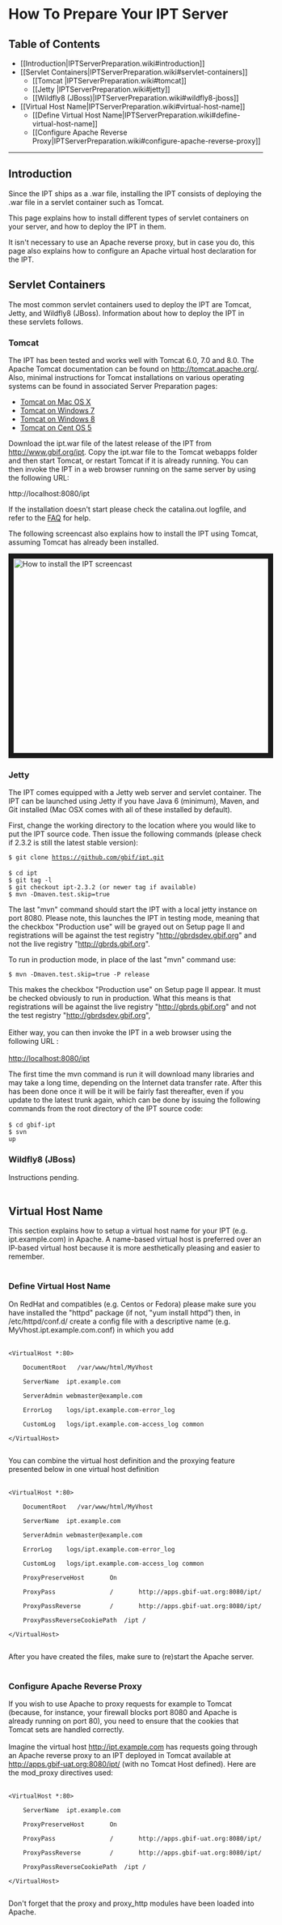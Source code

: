 # How To Prepare Your IPT Server

## Table of Contents
+ [[Introduction|IPTServerPreparation.wiki#introduction]]
+ [[Servlet Containers|IPTServerPreparation.wiki#servlet-containers]]
  + [[Tomcat |IPTServerPreparation.wiki#tomcat]]
  + [[Jetty |IPTServerPreparation.wiki#jetty]]
  + [[Wildfly8 (JBoss)|IPTServerPreparation.wiki#wildfly8-jboss]]
+ [[Virtual Host Name|IPTServerPreparation.wiki#virtual-host-name]]
  + [[Define Virtual Host Name|IPTServerPreparation.wiki#define-virtual-host-name]]
  + [[Configure Apache Reverse Proxy|IPTServerPreparation.wiki#configure-apache-reverse-proxy]]

---

## Introduction

Since the IPT ships as a .war file, installing the IPT consists of deploying the .war file in a servlet container such as Tomcat.

This page explains how to install different types of servlet containers on your server, and how to deploy the IPT in them.

It isn't necessary to use an Apache reverse proxy, but in case you do, this page also explains how to configure an Apache virtual host declaration for the IPT.

## Servlet Containers

The most common servlet containers used to deploy the IPT are Tomcat, Jetty, and Wildfly8 (JBoss). Information about how to deploy the IPT in these servlets follows.

### Tomcat

The IPT has been tested and works well with Tomcat 6.0, 7.0 and 8.0. The Apache Tomcat documentation can be found on http://tomcat.apache.org/. Also, minimal instructions for Tomcat installations on various operating systems can be found in associated Server Preparation pages:

  * [Tomcat on Mac OS X](TomcatInstallationMacOSX.wiki)
  * [Tomcat on Windows 7](TomcatInstallationWindows7.wiki)
  * [Tomcat on Windows 8](TomcatInstallationWindows8.wiki)
  * [Tomcat on Cent OS 5](TomcatInstallationCentOS.wiki)

Download the ipt.war file of the latest release of the IPT from http://www.gbif.org/ipt. Copy the ipt.war file to the Tomcat webapps folder and then start Tomcat, or restart Tomcat if it is already running. You can then invoke the IPT in a web browser running on the same server by using the following URL:

http://localhost:8080/ipt

If the installation doesn't start please check the catalina.out logfile, and refer to the [FAQ](FAQ.md) for help.

The following screencast also explains how to install the IPT using Tomcat, assuming Tomcat has already been installed.

<a href="https://vimeo.com/116142276" target="_blank"><img src="https://i.vimeocdn.com/video/502401133_640.jpg" alt="How to install the IPT screencast" width="640" height="384" border="10" /></a>

### Jetty

The IPT comes equipped with a Jetty web server and servlet container. The IPT can be launched using Jetty if you have Java 6 (minimum), Maven, and Git installed (Mac OSX comes with all of these installed by default).

First, change the working directory to the location where you would like to put the IPT source code. Then issue the following commands (please check if 2.3.2 is still the latest stable version):

<code>$ git clone https://github.com/gbif/ipt.git </code><br>
<code>$ cd ipt </code><br>
<code>$ git tag -l </code><br>
<code>$ git checkout ipt-2.3.2 (or newer tag if available) </code><br>
<code>$ mvn -Dmaven.test.skip=true </code><br>

The last "mvn" command should start the IPT with a local jetty instance on port 8080. Please note, this launches the IPT in testing mode, meaning that the checkbox "Production use" will be grayed out on Setup page II and registrations will be against the test registry "<a href='http://gbrdsdev.gbif.org'>http://gbrdsdev.gbif.org</a>" and not the live registry "<a href='http://gbrds.gbif.org'>http://gbrds.gbif.org</a>".

To run in production mode, in place of the last "mvn" command use:

<code>$ mvn -Dmaven.test.skip=true -P release</code><br>

This makes the checkbox "Production use" on Setup page II appear. It must be checked obviously to run in production. What this means is that registrations will be against the live registry "<a href='http://gbrds.gbif.org'>http://gbrds.gbif.org</a>" and not the test registry "<a href='http://gbrdsdev.gbif.org'>http://gbrdsdev.gbif.org</a>",<br>
<br>
Either way, you can then invoke the IPT in a web browser using the following URL :<br>
<br>
<a href='http://localhost:8080/ipt'>http://localhost:8080/ipt</a>

The first time the mvn command is run it will download many libraries and may take a long time, depending on the Internet data transfer rate. After this has been done once it will be it will be fairly fast thereafter, even if you update to the latest trunk again, which can be done by issuing the following commands from the root directory of the IPT source code:<br>
<br>
<code>$ cd gbif-ipt</code><br>
<code>$ svn up</code><br>

<h3>Wildfly8 (JBoss)</h3>

Instructions pending.<br>
<br>
<h2>Virtual Host Name</h2>

This section explains how to setup a virtual host name for your IPT (e.g. ipt.example.com) in Apache. A name-based virtual host is preferred over an IP-based virtual host because it is more aesthetically pleasing and easier to remember.<br>
<br>
<h3>Define Virtual Host Name</h3>

On RedHat and compatibles (e.g. Centos or Fedora) please make sure you have installed the "httpd" package (if not, "yum install httpd") then, in /etc/httpd/conf.d/ create a config file with a descriptive name (e.g. MyVhost.ipt.example.com.conf) in which you add<br>
<br>
<pre><code>&lt;VirtualHost *:80&gt;<br>
    DocumentRoot   /var/www/html/MyVhost   <br>
    ServerName  ipt.example.com<br>
    ServerAdmin webmaster@example.com<br>
    ErrorLog    logs/ipt.example.com-error_log<br>
    CustomLog   logs/ipt.example.com-access_log common<br>
&lt;/VirtualHost&gt;<br>
</code></pre>

You can combine the virtual host definition and the proxying feature presented below in one virtual host definition<br>
<br>
<pre><code>&lt;VirtualHost *:80&gt;<br>
    DocumentRoot   /var/www/html/MyVhost   <br>
    ServerName  ipt.example.com<br>
    ServerAdmin webmaster@example.com<br>
    ErrorLog    logs/ipt.example.com-error_log<br>
    CustomLog   logs/ipt.example.com-access_log common<br>
    ProxyPreserveHost       On<br>
    ProxyPass               /       http://apps.gbif-uat.org:8080/ipt/<br>
    ProxyPassReverse        /       http://apps.gbif-uat.org:8080/ipt/<br>
    ProxyPassReverseCookiePath  /ipt /<br>
&lt;/VirtualHost&gt;<br>
</code></pre>

After you have created the files, make sure to (re)start the Apache server.<br>
<br>
<h3>Configure Apache Reverse Proxy</h3>

If you wish to use Apache to proxy requests for example to Tomcat (because, for instance, your firewall blocks port 8080 and Apache is already running on port 80), you need to ensure that the cookies that Tomcat sets are handled correctly.<br>
<br>
Imagine the virtual host <a href='http://ipt.example.com'>http://ipt.example.com</a> has requests going through an Apache reverse proxy to an IPT deployed in Tomcat available at <a href='http://apps.gbif-uat.org:8080/ipt/'>http://apps.gbif-uat.org:8080/ipt/</a> (with no Tomcat Host defined). Here are the mod_proxy directives used:<br>
<br>
<pre><code>&lt;VirtualHost *:80&gt;<br>
    ServerName  ipt.example.com<br>
    ProxyPreserveHost       On<br>
    ProxyPass               /       http://apps.gbif-uat.org:8080/ipt/<br>
    ProxyPassReverse        /       http://apps.gbif-uat.org:8080/ipt/<br>
    ProxyPassReverseCookiePath  /ipt /<br>
&lt;/VirtualHost&gt;<br>
</code></pre>

Don't forget that the proxy and proxy_http modules have been loaded into Apache.<br>